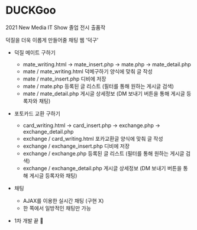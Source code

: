 # DUCKGoo
2021 New Media IT Show 졸업 전시 출품작

덕질을 더욱 이롭게 만들어줄 채팅 웹 '덕구'

- 덕질 메이트 구하기
    - mate_writing.html -> mate_insert.php -> mate.php -> mate_detail.php
    - mate / mate_writing.html 덕메구하기 양식에 맞춰 글 작성 
    - mate / mate_insert.php 디비에 저장
    - mate / mate.php 등록된 글 리스트 (필터를 통해 원하는 게시글 검색)
    - mate / mate_detail.php 게시글 상세정보 (DM 보내기 버튼을 통해 게시글 등록자와 채팅) 

- 포토카드 교환 구하기
    - card_writing.html -> card_insert.php -> exchange.php -> exchange_detail.php
    - exchange / card_writing.html 포카교환글 양식에 맞춰 글 작성 
    - exchange / exchange_insert.php 디비에 저장
    - exchange / exchange.php 등록된 글 리스트 (필터를 통해 원하는 게시글 검색)
    - exchange / exchange_detail.php 게시글 상세정보 (DM 보내기 버튼을 통해 게시글 등록자와 채팅) 
    
- 채팅 
    - AJAX를 이용한 실시간 채팅 (구현 X)
    - 한 쪽에서 일방적인 채팅만 가능 

- 1차 개발 끝 🌹
